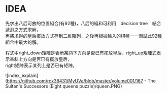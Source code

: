 # IDEA 

先求出八后可放的位置組合(有92種)，八后的組和可利用　decision tree　結合遞迴之方式求解，<br>
再將求得的皇后擺放方式存到二維陣列，之後再根據輸入的棋盤一一測試此92種組合中最大的解。<br>

程式中right_down矩陣是表示某斜下方向是否已有擺放皇后，right_up矩陣式表示某斜上方向是否已有擺放皇后，<br>
right矩陣表示某列上是否已有矩陣。<br>

![index_explain](https://github.com/rox38431/MyUVa/blob/master/volume001/167 - The Sultan's Successors (Eight queens puzzle)/queen.PNG)
